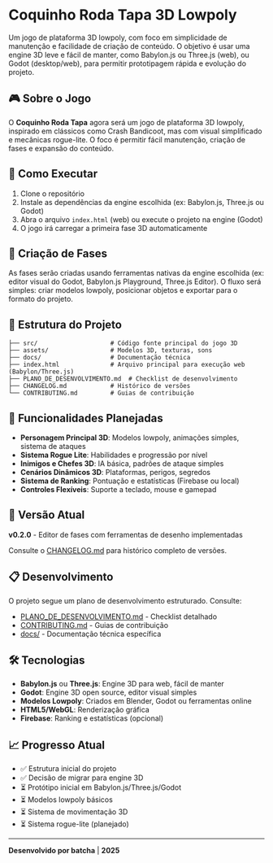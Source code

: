 
# Coquinho Roda Tapa 3D Lowpoly

Um jogo de plataforma 3D lowpoly, com foco em simplicidade de manutenção e facilidade de criação de conteúdo. O objetivo é usar uma engine 3D leve e fácil de manter, como Babylon.js ou Three.js (web), ou Godot (desktop/web), para permitir prototipagem rápida e evolução do projeto.


## 🎮 Sobre o Jogo

O **Coquinho Roda Tapa** agora será um jogo de plataforma 3D lowpoly, inspirado em clássicos como Crash Bandicoot, mas com visual simplificado e mecânicas rogue-lite. O foco é permitir fácil manutenção, criação de fases e expansão do conteúdo.


## 🚀 Como Executar

1. Clone o repositório
2. Instale as dependências da engine escolhida (ex: Babylon.js, Three.js ou Godot)
3. Abra o arquivo `index.html` (web) ou execute o projeto na engine (Godot)
4. O jogo irá carregar a primeira fase 3D automaticamente


## 🔧 Criação de Fases

As fases serão criadas usando ferramentas nativas da engine escolhida (ex: editor visual do Godot, Babylon.js Playground, Three.js Editor). O fluxo será simples: criar modelos lowpoly, posicionar objetos e exportar para o formato do projeto.


## 📁 Estrutura do Projeto

```
├── src/                    # Código fonte principal do jogo 3D
├── assets/                 # Modelos 3D, texturas, sons
├── docs/                   # Documentação técnica
├── index.html              # Arquivo principal para execução web (Babylon/Three.js)
├── PLANO_DE_DESENVOLVIMENTO.md  # Checklist de desenvolvimento
├── CHANGELOG.md            # Histórico de versões
└── CONTRIBUTING.md         # Guias de contribuição
```


## 🎯 Funcionalidades Planejadas

- **Personagem Principal 3D**: Modelos lowpoly, animações simples, sistema de ataques
- **Sistema Rogue Lite**: Habilidades e progressão por nível
- **Inimigos e Chefes 3D**: IA básica, padrões de ataque simples
- **Cenários Dinâmicos 3D**: Plataformas, perigos, segredos
- **Sistema de Ranking**: Pontuação e estatísticas (Firebase ou local)
- **Controles Flexíveis**: Suporte a teclado, mouse e gamepad

## 🔄 Versão Atual

**v0.2.0** - Editor de fases com ferramentas de desenho implementadas

Consulte o [CHANGELOG.md](CHANGELOG.md) para histórico completo de versões.

## 📋 Desenvolvimento

O projeto segue um plano de desenvolvimento estruturado. Consulte:

- [PLANO_DE_DESENVOLVIMENTO.md](PLANO_DE_DESENVOLVIMENTO.md) - Checklist detalhado
- [CONTRIBUTING.md](CONTRIBUTING.md) - Guias de contribuição
- [docs/](docs/) - Documentação técnica específica


## 🛠 Tecnologias

- **Babylon.js** ou **Three.js**: Engine 3D para web, fácil de manter
- **Godot**: Engine 3D open source, editor visual simples
- **Modelos Lowpoly**: Criados em Blender, Godot ou ferramentas online
- **HTML5/WebGL**: Renderização gráfica
- **Firebase**: Ranking e estatísticas (opcional)


## 📈 Progresso Atual

- ✅ Estrutura inicial do projeto
- ✅ Decisão de migrar para engine 3D
- ⏳ Protótipo inicial em Babylon.js/Three.js/Godot
- ⏳ Modelos lowpoly básicos
- ⏳ Sistema de movimentação 3D
- ⏳ Sistema rogue-lite (planejado)

---


**Desenvolvido por batcha** | **2025**
